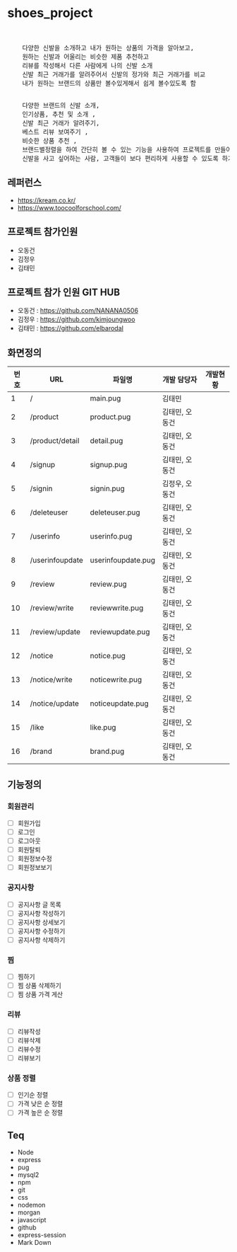 # shoes_project

<pre>   

    다양한 신발을 소개하고 내가 원하는 상품의 가격을 알아보고,
    원하는 신발과 어울리는 비슷한 제품 추천하고
    리뷰를 작성해서 다른 사람에게 나의 신발 소개
    신발 최근 거래가를 알려주어서 신발의 정가와 최근 거래가를 비교
    내가 원하는 브랜드의 상품만 볼수있게해서 쉽게 볼수있도록 함
</pre>

<pre>

    다양한 브랜드의 신발 소개,
    인기상품, 추천 및 소개 ,
    신발 최근 거래가 알려주기,
    베스트 리뷰 보여주기 ,
    비슷한 상품 추천 , 
    브랜드별정렬을 하여 간단히 볼 수 있는 기능을 사용하여 프로젝트를 만들어서 
    신발을 사고 싶어하는 사람, 고객들이 보다 편리하게 사용할 수 있도록 하기위해서
</pre>

## 레퍼런스

- https://kream.co.kr/
- https://www.toocoolforschool.com/

## 프로젝트 참가인원

- 오동건
- 김정우
- 김태민

## 프로젝트 참가 인원 GIT HUB

- 오동건 : https://github.com/NANANA0506
- 김정우 : https://github.com/kimjoungwoo
- 김태민 : https://github.com/elbarodaI

## 화면정의

| 번호 | URL             | 파일명             | 개발 담당자    | 개발현황 |
| ---- | --------------- | ------------------ | -------------- | -------- |
| 1    | /               | main.pug           | 김태민         |          |
| 2    | /product        | product.pug        | 김태민, 오동건 |          |
| 3    | /product/detail | detail.pug         | 김태민, 오동건 |          |
| 4    | /signup         | signup.pug         | 김태민, 오동건 |          |
| 5    | /signin         | signin.pug         | 김정우, 오동건 |          |
| 6    | /deleteuser     | deleteuser.pug     | 김태민, 오동건 |          |
| 7    | /userinfo       | userinfo.pug       | 김태민, 오동건 |          |
| 8    | /userinfoupdate | userinfoupdate.pug | 김태민, 오동건 |          |
| 9    | /review         | review.pug         | 김태민, 오동건 |          |
| 10   | /review/write   | reviewwrite.pug    | 김태민, 오동건 |          |
| 11   | /review/update  | reviewupdate.pug   | 김태민, 오동건 |          |
| 12   | /notice         | notice.pug         | 김태민, 오동건 |          |
| 13   | /notice/write   | noticewrite.pug    | 김태민, 오동건 |          |
| 14   | /notice/update  | noticeupdate.pug   | 김태민, 오동건 |          |
| 15   | /like           | like.pug           | 김태민, 오동건 |          |
| 16   | /brand          | brand.pug          | 김태민, 오동건 |          |

## 기능정의

### 회원관리

- [ ] 회원가입
- [ ] 로그인
- [ ] 로그아웃
- [ ] 회원탈퇴
- [ ] 회원정보수정
- [ ] 회원정보보기

### 공지사항

- [ ] 공지사항 글 목록
- [ ] 공지사항 작성하기
- [ ] 공지사항 상세보기
- [ ] 공지사항 수정하기
- [ ] 공지사항 삭제하기

### 찜

- [ ] 찜하기
- [ ] 찜 상품 삭제하기
- [ ] 찜 상품 가격 게산

### 리뷰

- [ ] 리뷰작성
- [ ] 리뷰삭제
- [ ] 리뷰수정
- [ ] 리뷰보기

### 상품 정렬

- [ ] 인기순 정렬
- [ ] 가격 낮은 순 정렬
- [ ] 가격 높은 순 정렬

## Teq

- Node
- express
- pug
- mysql2
- npm
- git
- css
- nodemon
- morgan
- javascript
- github
- express-session
- Mark Down
